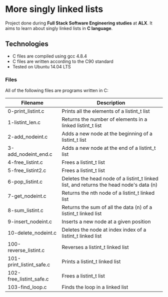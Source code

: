 # More singly linked lists
Project done during **Full Stack Software Engineering studies** at **ALX**. It aims to learn about singly linked lists in **C language**.

## Technologies
* C files are compiled using gcc 4.8.4
* C files are written according to the C90 standard
* Tested on Ubuntu 14.04 LTS
### Files
All of the following files are programs written in C:

|Filename|	Description|
| ------------- | ------------- |
|0-print_listint.c|	Prints all the elements of a listint_t list|
|1-listint_len.c|	Returns the number of elements in a linked listint_t list|
|2-add_nodeint.c|	Adds a new node at the beginning of a listint_t list|
|3-add_nodeint_end.c|	Adds a new node at the end of a listint_t list|
|4-free_listint.c|	Frees a listint_t list|
|5-free_listint2.c|	Frees a listint_t list|
|6-pop_listint.c|	Deletes the head node of a listint_t linked list, and returns the head node's data (n)|
|7-get_nodeint.c|	Returns the nth node of a listint_t linked list|
|8-sum_listint.c|	Returns the sum of all the data (n) of a listint_t linked list|
|9-insert_nodeint.c|	Inserts a new node at a given position|
|10-delete_nodeint.c|	Deletes the node at index index of a listint_t linked list|
|100-reverse_listint.c|	Reverses a listint_t linked list|
|101-print_listint_safe.c|	Prints a listint_t linked list|
|102-free_listint_safe.c|	Frees a listint_t list|
|103-find_loop.c|	Finds the loop in a linked list|
